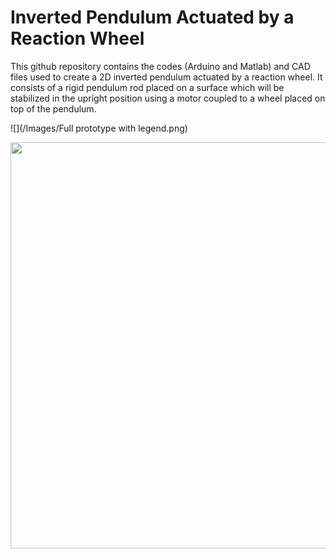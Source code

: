 # Inverted Pendulum Actuated by a Reaction Wheel

This github repository contains the codes (Arduino and Matlab) and CAD files used to create a 2D inverted pendulum actuated by a reaction wheel. 
It consists of a rigid pendulum rod placed on a surface which will be stabilized in the upright position using a motor coupled to a wheel placed on top of the pendulum.

![](/Images/Full prototype with legend.png)

<p align="center">
  <img src="https://github.com/ClaraNeuburger/Master-thesis-Inverted-Pendulum-with-Reaction-Wheel/tree/main/Images/Full prototype with legend.png" width="650px">
</p>

